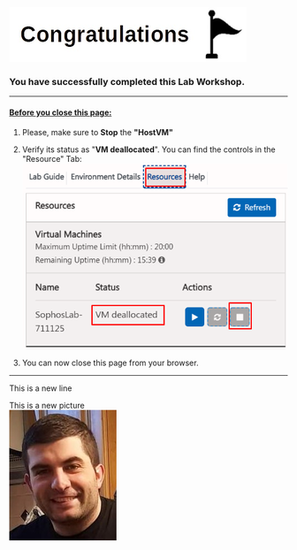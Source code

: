 

![](JPG/milestone%20congratulations%20Medium.jpg)
### **You have successfully completed this Lab Workshop.**
***

#### <u>Before you close this page:</u>  
1. Please, make sure to **Stop** the **"HostVM"** 
2. Verify its status as "**VM deallocated**".
You can find the controls in the "Resource" Tab:
![Deallocation](JPG/Deallocate%20the%20VM.png)

3. You can now close this page from your browser.

***

This is a new line

This is a new picture   
![](JPG/Luca%202020.jpg)


